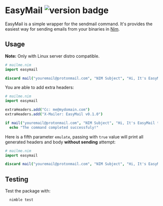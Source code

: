 # EasyMail ![version badge](https://img.shields.io/badge/pre--release-v.0.1.0-green.svg)

EasyMail is a simple wrapper for the sendmail command. It's provides the easiest way for sending emails from your binaries in [Nim](https://nim-lang.org/).

## Usage

**Note:** Only with Linux server distro compatible.

```nim
# mailme.nim
import easymail

discard mail("youremail@protonmail.com", "NIM Subject", "Hi, It's EasyMail test message!")
```
You are able to add extra headers:

```nim
# mailme.nim
import easymail

extraHeaders.add("Cc: me@mydomain.com")
extraHeaders.add("X-Mailer: EasyMail v0.1.0")

if mail("youremail@protonmail.com", "NIM Subject", "Hi, It's EasyMail test message!", extraHeaders):
  echo "The command completed successfuly!"
```
Here is a fifth parameter `emulate`, passing with `true` value will print all generated headers and body **without sending** attempt:

```nim
# mailme.nim
import easymail

discard mail("youremail@protonmail.com", "NIM Subject", "Hi, It's EasyMail test message!", extraHeaders, true)
```
## Testing

Test the package with:

```
  nimble test
```